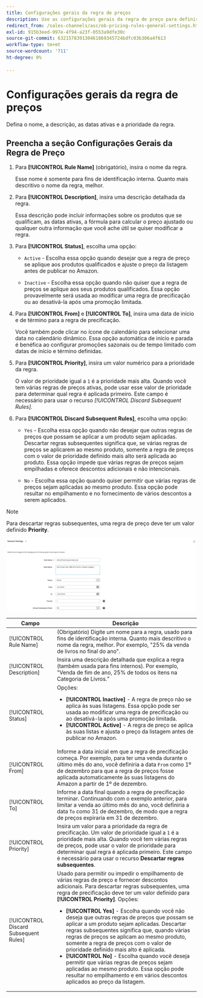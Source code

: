 ```yaml
---
title: Configurações gerais da regra de preços
description: Use as configurações gerais da regra de preço para definir as características principais de uma regra de preço de listagem.
redirect_from: /sales-channels/asc/ob-pricing-rules-general-settings.html
exl-id: 915b3eed-997e-4f94-a23f-0553a9dfe30c
source-git-commit: 632157839130461869345724bdfc03b306a4f613
workflow-type: tm+mt
source-wordcount: '711'
ht-degree: 0%

---
```


# Configurações gerais da regra de preços

Defina o nome, a descrição, as datas ativas e a prioridade da regra.

## Preencha a seção Configurações Gerais da Regra de Preço

1. Para **[!UICONTROL Rule Name]** (obrigatório), insira o nome da regra.

   Esse nome é somente para fins de identificação interna. Quanto mais descritivo o nome da regra, melhor.

1. Para **[!UICONTROL Description]**, insira uma descrição detalhada da regra.

   Essa descrição pode incluir informações sobre os produtos que se qualificam, as datas ativas, a fórmula para calcular o preço ajustado ou qualquer outra informação que você ache útil se quiser modificar a regra.

1. Para **[!UICONTROL Status]**, escolha uma opção:

   - `Active` - Escolha essa opção quando desejar que a regra de preço se aplique aos produtos qualificados e ajuste o preço da listagem antes de publicar no Amazon.

   - `Inactive` - Escolha essa opção quando não quiser que a regra de preços se aplique aos seus produtos qualificados. Essa opção provavelmente será usada ao modificar uma regra de precificação ou ao desativá-la após uma promoção limitada.

1. Para **[!UICONTROL From]** e **[!UICONTROL To]**, insira uma data de início e de término para a regra de precificação.

   Você também pode clicar no ícone de calendário para selecionar uma data no calendário dinâmico. Essa opção automática de início e parada é benéfica ao configurar promoções sazonais ou de tempo limitado com datas de início e término definidas.

1. Para **[!UICONTROL Priority]**, insira um valor numérico para a prioridade da regra.

   O valor de prioridade igual a `1` é a prioridade mais alta. Quando você tem várias regras de preços ativas, pode usar esse valor de prioridade para determinar qual regra é aplicada primeiro. Este campo é necessário para usar o recurso _[!UICONTROL Discard Subsequent Rules]_.

1. Para **[!UICONTROL Discard Subsequent Rules]**, escolha uma opção:

   - `Yes` - Escolha essa opção quando não desejar que outras regras de preços que possam se aplicar a um produto sejam aplicadas. Descartar regras subsequentes significa que, se várias regras de preços se aplicarem ao mesmo produto, somente a regra de preços com o valor de prioridade definido mais alto será aplicada ao produto. Essa opção impede que várias regras de preços sejam empilhadas e oferece descontos adicionais e não intencionais.

   - `No` - Escolha essa opção quando quiser permitir que várias regras de preços sejam aplicadas ao mesmo produto. Essa opção pode resultar no empilhamento e no fornecimento de vários descontos a serem aplicados.

>[!NOTE]
>
>Para descartar regras subsequentes, uma regra de preço deve ter um valor definido **Priority**.

![Configurações gerais da regra de preços](assets/amazon-pricing-rule-general.png)

| Campo | Descrição |
|---|---|
| [!UICONTROL Rule Name] | (Obrigatório) Digite um nome para a regra, usado para fins de identificação interna. Quanto mais descritivo o nome da regra, melhor. Por exemplo, &quot;25% da venda de livros no final do ano&quot;. |
| [!UICONTROL Description] | Insira uma descrição detalhada que explica a regra (também usada para fins internos). Por exemplo, &quot;Venda de fim de ano, 25% de todos os itens na Categoria de Livros.&quot; |
| [!UICONTROL Status] | Opções:<ul><li>**[!UICONTROL Inactive]** - A regra de preço não se aplica às suas listagens. Essa opção pode ser usada ao modificar uma regra de precificação ou ao desativá-la após uma promoção limitada.</li><li>**[!UICONTROL Active]** - A regra de preço se aplica às suas listas e ajusta o preço da listagem antes de publicar no Amazon.</li></ul> |
| [!UICONTROL From] | Informe a data inicial em que a regra de precificação começa. Por exemplo, para ter uma venda durante o último mês do ano, você definiria a data `From` como 1º de dezembro para que a regra de preços fosse aplicada automaticamente às suas listagens do Amazon a partir de 1º de dezembro. |
| [!UICONTROL To] | Informe a data final quando a regra de precificação terminar. Continuando com o exemplo anterior, para limitar a venda ao último mês do ano, você definiria a data `To` como 31 de dezembro, de modo que a regra de preços expiraria em 31 de dezembro. |
| [!UICONTROL Priority] | Insira um valor para a prioridade da regra de precificação. Um valor de prioridade igual a `1` é a prioridade mais alta. Quando você tem várias regras de preços, pode usar o valor de prioridade para determinar qual regra é aplicada primeiro. Este campo é necessário para usar o recurso **Descartar regras subsequentes**. |
| [!UICONTROL Discard Subsequent Rules] | Usado para permitir ou impedir o empilhamento de várias regras de preço e fornecer descontos adicionais. Para descartar regras subsequentes, uma regra de precificação deve ter um valor definido para **[!UICONTROL Priority]**. Opções:<ul><li>**[!UICONTROL Yes]** - Escolha quando você não deseja que outras regras de preços que possam se aplicar a um produto sejam aplicadas. Descartar regras subsequentes significa que, quando várias regras de preços se aplicam ao mesmo produto, somente a regra de preços com o valor de prioridade definido mais alto é aplicada.</li><li>**[!UICONTROL No]** - Escolha quando você deseja permitir que várias regras de preços sejam aplicadas ao mesmo produto. Essa opção pode resultar no empilhamento e em vários descontos aplicados ao preço da listagem.</li></ul> |
